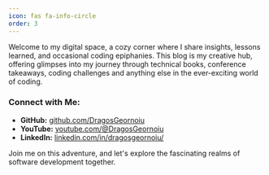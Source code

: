 ```yaml
---
icon: fas fa-info-circle
order: 3
---
```


Welcome to my digital space, a cozy corner where I share insights, lessons learned, and occasional coding epiphanies. This blog is my creative hub, offering glimpses into my journey through technical books, conference takeaways, coding challenges and anything else in the ever-exciting world of coding.

### Connect with Me:
- **GitHub:** [github.com/DragosGeornoiu](https://github.com/DragosGeornoiu)
- **YouTube:** [youtube.com/@DragosGeornoiu](https://www.youtube.com/@DragosGeornoiu)
- **LinkedIn:** [linkedin.com/in/dragosgeornoiu/](https://www.linkedin.com/in/dragosgeornoiu/)

Join me on this adventure, and let's explore the fascinating realms of software development together.
